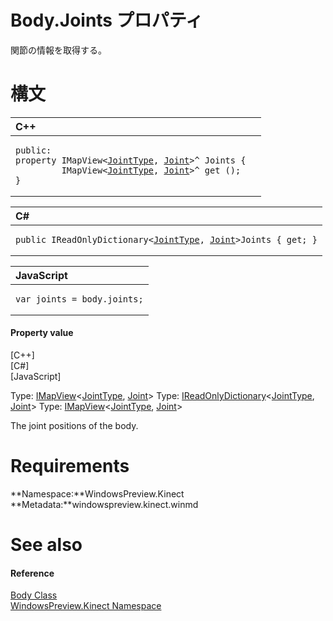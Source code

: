 Body.Joints プロパティ  
====================  

関節の情報を取得する。
<span id="syntaxSection"></span>

構文
======  

<table>
<colgroup>
<col width="100%" />
</colgroup>
<thead>
<tr class="header">
<th align="left">C++</th>
</tr>
</thead>
<tbody>
<tr class="odd">
<td align="left"><pre><code>public:  
property IMapView&lt;<a href="../../JointType_Enumeration.md">JointType</a>, <a href="../../Joint_Structure.md">Joint</a>&gt;^ Joints {  
         IMapView&lt;<a href="../../JointType_Enumeration.md">JointType</a>, <a href="../../Joint_Structure.md">Joint</a>&gt;^ get ();  
}</code></pre></td>
</tr>
</tbody>
</table>

<table>
<colgroup>
<col width="100%" />
</colgroup>
<thead>
<tr class="header">
<th align="left">C#</th>
</tr>
</thead>
<tbody>
<tr class="odd">
<td align="left"><pre><code>public IReadOnlyDictionary&lt;<a href="../../JointType_Enumeration.md">JointType</a>, <a href="../../Joint_Structure.md">Joint</a>&gt;Joints { get; }</code></pre></td>
</tr>
</tbody>
</table>

<table>
<colgroup>
<col width="100%" />
</colgroup>
<thead>
<tr class="header">
<th align="left">JavaScript</th>
</tr>
</thead>
<tbody>
<tr class="odd">
<td align="left"><pre><code>var joints = body.joints;</code></pre></td>
</tr>
</tbody>
</table>

<span id="ID4EU"></span>
#### Property value  

[C++]   
 [C\#]   
 [JavaScript]   

Type: [IMapView](http://msdn.microsoft.com/en-us/library/br226037.aspx)\<[JointType](../../JointType_Enumeration.md), [Joint](../../Joint_Structure.md)\>
Type: [IReadOnlyDictionary](http://msdn.microsoft.com/en-us/library/hh136548.aspx)\<[JointType](../../JointType_Enumeration.md), [Joint](../../Joint_Structure.md)\>
Type: [IMapView](http://msdn.microsoft.com/en-us/library/br226037.aspx)\<[JointType](../../JointType_Enumeration.md), [Joint](../../Joint_Structure.md)\>

The joint positions of the body.  

<span id="requirements"></span>

Requirements  
============  

**Namespace:**WindowsPreview.Kinect  
**Metadata:**windowspreview.kinect.winmd  

<span id="ID4EIB"></span>

See also  
========  

<span id="ID4EKB"></span>
#### Reference  

[Body Class](../../Body_Class.md)  
 [WindowsPreview.Kinect Namespace](../../../Kinect.md)  



<!--Please do not edit the data in the comment block below.-->
<!--
TOCTitle : Joints Property
RLTitle : Body.Joints Property
KeywordK : Joints property
KeywordK : Body.Joints property
KeywordF : WindowsPreview.Kinect.Body.Joints
KeywordF : Body.Joints
KeywordF : Joints
KeywordF : WindowsPreview.Kinect.Body.Joints
KeywordA : P:WindowsPreview.Kinect.Body.Joints
AssetID : P:WindowsPreview.Kinect.Body.Joints
Locale : en-us
CommunityContent : 1
APIType : Managed
APILocation : windowspreview.kinect.winmd
APIName : WindowsPreview.Kinect.Body.Joints
TargetOS : Windows
TopicType : kbSyntax
DevLang : VB
DevLang : CSharp
DevLang : JavaScript
DevLang : C++
DocSet : K4Wv2
ProjType : K4Wv2Proj
Technology : Kinect for Windows
Product : Kinect for Windows SDK v2
productversion : 20
-->
